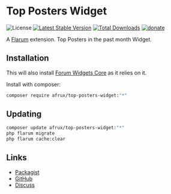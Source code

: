 # Top Posters Widget

![License](https://img.shields.io/badge/license-MIT-blue.svg?style=flat-square) [![Latest Stable Version](https://img.shields.io/packagist/v/afrux/top-posters-widget.svg?style=flat-square)](https://packagist.org/packages/afrux/top-posters-widget) [![Total Downloads](https://img.shields.io/packagist/dt/afrux/top-posters-widget.svg?style=flat-square)](https://packagist.org/packages/afrux/top-posters-widget) [![donate](https://img.shields.io/badge/donate-buy%20me%20a%20coffee-%23ffde39?style=flat-square)](https://www.buymeacoffee.com/sycho)

A [Flarum](http://flarum.org) extension. Top Posters in the past month Widget.

## Installation

This will also install [Forum Widgets Core](https://github.com/afrux/forum-widgets-core) as it relies on it.

Install with composer:

```sh
composer require afrux/top-posters-widget:"*"
```

## Updating

```sh
composer update afrux/top-posters-widget:"*"
php flarum migrate
php flarum cache:clear
```

## Links

- [Packagist](https://packagist.org/packages/afrux/top-posters-widget)
- [GitHub](https://github.com/afrux/top-posters-widget)
- [Discuss](https://discuss.flarum.org/d/PUT_DISCUSS_SLUG_HERE)
